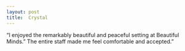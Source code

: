 ```yaml
---
layout: post
title:  Crystal
---
```


“I enjoyed the remarkably beautiful and peaceful setting at Beautiful Minds.” The entire staff made me feel comfortable and accepted.”
